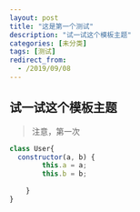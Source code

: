 ```yaml
---
layout: post
title: "这是第一个测试"
description: "试一试这个模板主题"
categories: [未分类]
tags: [测试]
redirect_from:
  - /2019/09/08
---
```


## 试一试这个模板主题

> 注意，第一次

```javascript
class User{
  constructor(a, b) {
        this.a = a;
        this.b = b;
        
    }
}
```
